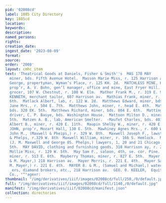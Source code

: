 ```yaml
---
pid: '02008cd'
label: 1885 City Directory
key: 1885cd
location: 
keywords: 
description: 
named_persons: 
rights: 
creation_date: 
ingest_date: '2023-08-09'
format: 
source: 
order: '2008'
layout: cmhc_item
text: 'Theatrical Goods at Daniels, Fisher & Smith''s  MAS 178 MAY        Massey E..L.,
  miner, bds. Fifth Avenue Hotel.  Masson Marie Miss, r. 125 Harrison av.  Masters
  George, propertyman, Wyman’s Place, r. 125 KH. 2d.  MATCHLESS MINE, H. A. W. Tabor,
  prop’r, A. V. Bohn, gen’l manager, office and mine, East Fryer Hill.  Mater Charles,
  grocer, 107 W. Chestnut, r. 108 W. Elm.  Mather Frank M., r. 319 E. 9th.  MATHESON
  KENNETH, merchant tailor, 607 Harrison av.  Mathias Frank, miner, r. rear 206 W.
  6th.  Matlack Albert, lab, r. 122 W. 2d.  Matthews Edward, miner, bds. 804 E. 6th.  Matthews
  Jane Mrs., r. 504 E. 7th.  Matthews John, miner, r. head E. 4th.  Matthews John,
  bds. 320 EK. 5th.  Matthews Richard, miner, bds. 804 E. 6th.  Mattingley Michael,
  driver, C. P. Basye, bds. Washington House.  Mattoon Milton D., miner, r. 317 E.
  5th.  Matzen A. B., lab, American Smelter.  -Maufet Charles, bds. 401 W. Elin.  Maupin
  Albert B., miner, r. 420 E. 11th.  Maupin Shelby W., miner, r. 420 E. 11th.  MAUSS
  JOHN, prop’r, Mozart Hall, 130 E. 5th.  Mawhiney Agnes Mrs., r. 600 W. 5th.  Maxwell
  John M., (Maxwell & Pheips,) r. 329 W. 8th.  Maxwell Joseph F., lawstudent, Maxwell
  & Phelps, r.329 W. 8th  Maxwell William, miner, r. 166 S. Hemlock.  MAXWELL & PHELPS,
  (J. M. Maxwell and George 8S. Phelps,) lawyers, 1, 20 and 21 Chicago blk, 106 E.
  5th.  MAY DAVID, clothing and furnishing goods, 318 Harrison ay, r. 203 W. 5th.  May
  Mollie Miss, r. 129 W. 5th.  May Sam F., saloon, 4th, se. cor. Pine.  May William.
  miner, r. 513 E. 6th.  Mayberry Thomas, miner, r. 827 E. 5th.  Mayer Michael (S.
  & M. Mayer,) 218 Harrison av.  Mayer Morris, r. 221 E. 4th.  Mayer Samuel, (S. &
  M. Mayer,) r. 221 E. 4th.  MAYER 8. & M., (Samuel and Michael,) watechmkrs and jewel-
  _ers, diamond brokers, etc., 218 Harrison av.  GEO. 0. KEELER,  Equitable Life Assurance
  Co., °“°agexr:    '
thumbnail: "/img/derivatives/iiif/images/02008cd/full/250,/0/default.jpg"
full: "/img/derivatives/iiif/images/02008cd/full/1140,/0/default.jpg"
manifest: "/img/derivatives/iiif/02008cd/manifest.json"
collection: directories
---
```

